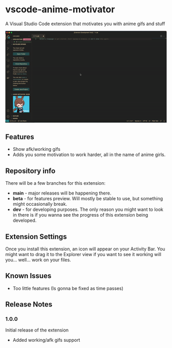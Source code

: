 # vscode-anime-motivator

A Visual Studio Code extension that motivates you with anime gifs and stuff

![](media/extension-preview.gif)

## Features

- Show afk/working gifs
- Adds you some motivation to work harder, all in the name of anime girls.

## Repository info

There will be a few branches for this extension:

- **main** - major releases will be happening there.
- **beta** - for features preview. Will mostly be stable to use, but something might occasionally break.
- **dev** - for developing purposes. The only reason you might want to look in there is if you wanna see the progress of this extension being developed.

## Extension Settings

Once you install this extension, an icon will appear on your Activity Bar. You might want to drag it to the Explorer view if you want to see it working will you... well... work on your files.

## Known Issues

- Too little features (Is gonna be fixed as time passes)

## Release Notes

### 1.0.0

Initial release of the extension

- Added working/afk gifs support

